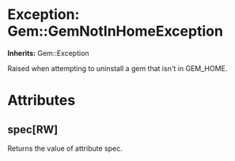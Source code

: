 # Exception: Gem::GemNotInHomeException
**Inherits:** Gem::Exception
    

Raised when attempting to uninstall a gem that isn't in GEM_HOME.


# Attributes
## spec[RW] [](#attribute-i-spec)
Returns the value of attribute spec.


